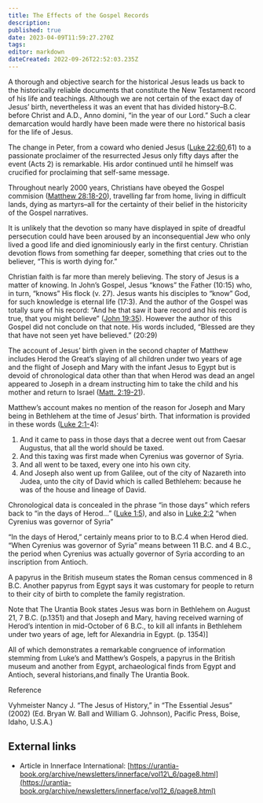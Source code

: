 ```yaml
---
title: The Effects of the Gospel Records
description: 
published: true
date: 2023-04-09T11:59:27.270Z
tags: 
editor: markdown
dateCreated: 2022-09-26T22:52:03.235Z
---
```


A thorough and objective search for the historical Jesus leads us back to the historically reliable documents that constitute the New Testament record of his life and teachings. Although we are not certain of the exact day of Jesus’ birth, nevertheless it was an event that has divided history–B.C. before Christ and A.D., Anno domini, “in the year of our Lord.” Such a clear demarcation would hardly have been made were there no historical basis for the life of Jesus.

The change in Peter, from a coward who denied Jesus ([Luke 22:60](/en/Bible/Luke/22#v60),61) to a passionate proclaimer of the resurrected Jesus only fifty days after the event (Acts 2) is remarkable. His ardor continued until he himself was crucified for proclaiming that self-same message.

Throughout nearly 2000 years, Christians have obeyed the Gospel commision ([Matthew 28:18-20](/en/Bible/Matthew/28#v18)), travelling far from home, living in difficult lands, dying as martyrs–all for the certainty of their belief in the historicity of the Gospel narratives.

It is unlikely that the devotion so many have displayed in spite of dreadful persecution could have been aroused by an inconsequential Jew who only lived a good life and died ignominiously early in the first century. Christian devotion flows from something far deeper, something that cries out to the believer, “This is worth dying for.”

Christian faith is far more than merely believing. The story of Jesus is a matter of knowing. In John’s Gospel, Jesus “knows” the Father (10:15) who, in turn, “knows” His flock (v. 27). Jesus wants his disciples to “know” God, for such knowledge is eternal life (17:3). And the author of the Gospel was totally sure of his record: “And he that saw it bare record and his record is true, that you might believe” ([John 19:35](/en/Bible/John/19#v35)). However the author of this Gospel did not conclude on that note. His words included, “Blessed are they that have not seen yet have believed.” (20:29)

The account of Jesus’ birth given in the second chapter of Matthew includes Herod the Great’s slaying of all children under two years of age and the flight of Joseph and Mary with the infant Jesus to Egypt but is devoid of chronological data other than that when Herod was dead an angel appeared to Joseph in a dream instructing him to take the child and his mother and return to Israel ([Matt. 2:19-21](/en/Bible/Matthew/2#v19)).

Matthew’s account makes no mention of the reason for Joseph and Mary being in Bethlehem at the time of Jesus’ birth. That information is provided in these words ([Luke 2:1-](/en/Bible/Luke/2#v1)4):

1.  And it came to pass in those days that a decree went out from Caesar Augustus, that all the world should be taxed.
2.  And this taxing was first made when Cyrenius was governor of Syria.
3.  And all went to be taxed, every one into his own city.
4.  And Joseph also went up from Galilee, out of the city of Nazareth into Judea, unto the city of David which is called Bethlehem: because he was of the house and lineage of David.

Chronological data is concealed in the phrase “in those days” which refers back to “in the days of Herod…” ([Luke 1:5](/en/Bible/Luke/1#v5)), and also in [Luke 2:2](/en/Bible/Luke/2#v2) “when Cyrenius was governor of Syria”

“In the days of Herod,” certainly means prior to to B.C.4 when Herod died. “When Cyrenius was governor of Syria” means between 11 B.C. and 4 B.C., the period when Cyrenius was actually governor of Syria according to an inscription from Antioch.

A papyrus in the British museum states the Roman census commenced in 8 B.C. Another papyrus from Egypt says it was customary for people to return to their city of birth to complete the family registration.

Note that The Urantia Book states Jesus was born in Bethlehem on August 21, 7 B.C. (p.1351) and that Joseph and Mary, having received warning of Herod’s intention in mid-October of 6 B.C., to kill all infants in Bethlehem under two years of age, left for Alexandria in Egypt. (p. 1354)\]

All of which demonstrates a remarkable congruence of information stemming from Luke’s and Matthew’s Gospels, a papyrus in the British museum and another from Egypt, archaeological finds from Egypt and Antioch, several historians,and finally The Urantia Book.

Reference

Vyhmeister Nancy J. “The Jesus of History,” in “The Essential Jesus” (2002) (Ed. Bryan W. Ball and William G. Johnson), Pacific Press, Boise, Idaho, U.S.A.)

## External links

-   Article in Innerface International: [https://urantia-book.org/archive/newsletters/innerface/vol12\_6/page8.html](https://urantia-book.org/archive/newsletters/innerface/vol12_6/page8.html)